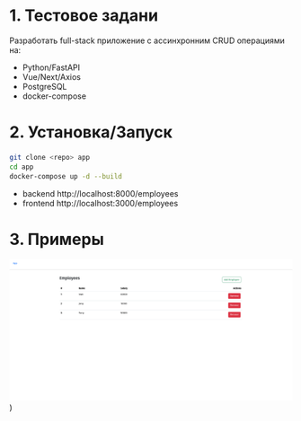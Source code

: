 # 1. Тестовое задани
Разработать full-stack приложение с ассинхронним CRUD операциями на:
- Python/FastAPI
- Vue/Next/Axios
- PostgreSQL
- docker-compose


# 2. Установка/Запуск
```bash
git clone <repo> app
cd app
docker-compose up -d --build
```

- backend  http://localhost:8000/employees
- frontend http://localhost:3000/employees

# 3. Примеры
![](static/sc_1.png))
